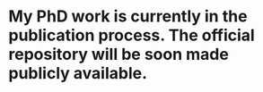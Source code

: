 # My PhD work is currently in the publication process. The official repository will be soon made publicly available.
